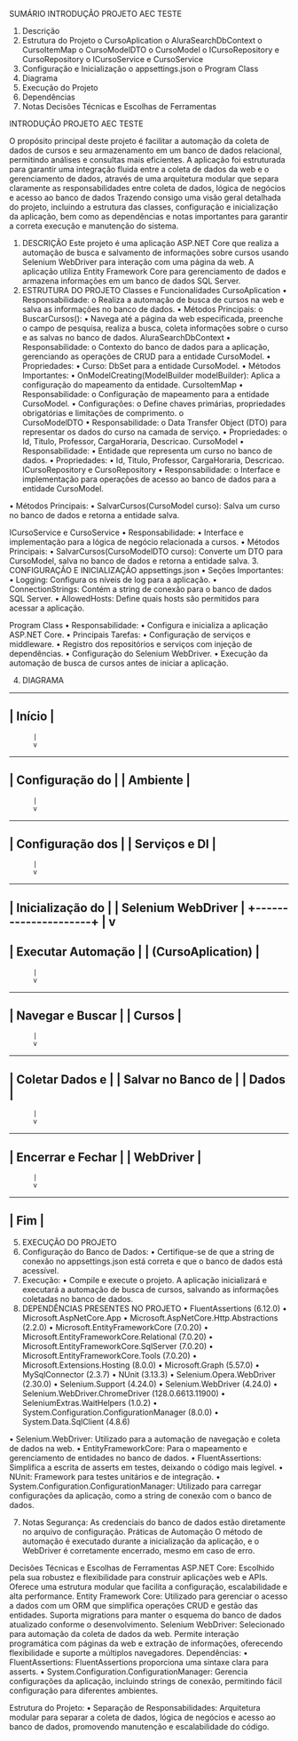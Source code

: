 SUMÁRIO
INTRODUÇÃO PROJETO AEC TESTE
1.	Descrição
2.	Estrutura do Projeto
o	CursoAplication
o	AluraSearchDbContext
o	CursoItemMap
o	CursoModelDTO
o	CursoModel
o	ICursoRepository e CursoRepository
o	ICursoService e CursoService
3.	Configuração e Inicialização
o	appsettings.json
o	Program Class
4.	Diagrama
5.	Execução do Projeto
6.	Dependências
7.	Notas
Decisões Técnicas e Escolhas de Ferramentas



INTRODUÇÃO PROJETO AEC TESTE

O propósito principal deste projeto é facilitar a automação da coleta de dados de cursos e seu armazenamento em um banco de dados relacional, permitindo análises e consultas mais eficientes. A aplicação foi estruturada para garantir uma integração fluida entre a coleta de dados da web e o gerenciamento de dados, através de uma arquitetura modular que separa claramente as responsabilidades entre coleta de dados, lógica de negócios e acesso ao banco de dados
Trazendo consigo uma visão geral detalhada do projeto, incluindo a estrutura das classes, configuração e inicialização da aplicação, bem como as dependências e notas importantes para garantir a correta execução e manutenção do sistema.

1.	DESCRIÇÃO
Este projeto é uma aplicação ASP.NET Core que realiza a automação de busca e salvamento de informações sobre cursos usando Selenium WebDriver para interação com uma página da web. A aplicação utiliza Entity Framework Core para gerenciamento de dados e armazena informações em um banco de dados SQL Server.
2.	ESTRUTURA DO PROJETO
Classes e Funcionalidades
CursoAplication
•	Responsabilidade:
o	Realiza a automação de busca de cursos na web e salva as informações no banco de dados.
•	Métodos Principais:
o	BuscarCursos():
•	Navega até a página da web especificada, preenche o campo de pesquisa, realiza a busca, coleta informações sobre o curso e as salvas no banco de dados.
AluraSearchDbContext
•	Responsabilidade:
o	Contexto do banco de dados para a aplicação, gerenciando as operações de CRUD para a entidade CursoModel.
•	Propriedades:
•	Curso: DbSet para a entidade CursoModel.
•	Métodos Importantes:
•	OnModelCreating(ModelBuilder modelBuilder): Aplica a configuração do mapeamento da entidade.
CursoItemMap
•	Responsabilidade:
o	Configuração de mapeamento para a entidade CursoModel.
•	Configurações:
o	Define chaves primárias, propriedades obrigatórias e limitações de comprimento.
o	
CursoModelDTO
•	Responsabilidade:
o	Data Transfer Object (DTO) para representar os dados do curso na camada de serviço.
•	Propriedades:
o	Id, Titulo, Professor, CargaHoraria, Descricao.
CursoModel
•	Responsabilidade:
•	Entidade que representa um curso no banco de dados.
•	Propriedades:
•	Id, Titulo, Professor, CargaHoraria, Descricao.
ICursoRepository e CursoRepository
•	Responsabilidade:
o	Interface e implementação para operações de acesso ao banco de dados para a entidade CursoModel.


•	Métodos Principais:
•	SalvarCursos(CursoModel curso): Salva um curso no banco de dados e retorna a entidade salva.

ICursoService e CursoService
•	Responsabilidade:
•	Interface e implementação para a lógica de negócio relacionada a cursos.
•	Métodos Principais:
•	SalvarCursos(CursoModelDTO curso): Converte um DTO para CursoModel, salva no banco de dados e retorna a entidade salva.
3.	CONFIGURAÇÃO E INICIALIZAÇÃO
appsettings.json
•	Seções Importantes:
•	Logging: Configura os níveis de log para a aplicação.
•	ConnectionStrings: Contém a string de conexão para o banco de dados SQL Server.
•	AllowedHosts: Define quais hosts são permitidos para acessar a aplicação.

Program Class
•	Responsabilidade:
•	Configura e inicializa a aplicação ASP.NET Core.
•	Principais Tarefas:
•	Configuração de serviços e middleware.
•	Registro dos repositórios e serviços com injeção de dependências.
•	Configuração do Selenium WebDriver.
•	Execução da automação de busca de cursos antes de iniciar a aplicação.



4.	DIAGRAMA
---------------------
| Início              |
---------------------
          |
          v
---------------------
| Configuração do     |
| Ambiente            |
-----------------------
          |
          v
---------------------
| Configuração dos    |
| Serviços e DI       |
-----------------------
          |
          v
---------------------
| Inicialização do    |
| Selenium WebDriver  |
+---------------------+
          |
          v
---------------------
| Executar Automação  |
| (CursoAplication)   |
---------------------
          |
          v
-----------------------
| Navegar e Buscar    |
| Cursos              |
------------------------
          |
          v
-------------------------
| Coletar Dados e     |
| Salvar no Banco de  |
| Dados               |
---------------------------
          |
          v
------------------------
| Encerrar e Fechar   |
| WebDriver           |
-------------------------
          |
          v
------------------------
| Fim                 |
-------------------------




5.	EXECUÇÃO DO PROJETO
1.	Configuração do Banco de Dados:
•	Certifique-se de que a string de conexão no appsettings.json está correta e que o banco de dados está acessível.
2.	Execução:
•	Compile e execute o projeto. A aplicação inicializará e executará a automação de busca de cursos, salvando as informações coletadas no banco de dados.
6.	DEPENDÊNCIAS PRESENTES NO PROJETO
•	FluentAssertions (6.12.0)
•	Microsoft.AspNetCore.App
•	Microsoft.AspNetCore.Http.Abstractions (2.2.0)
•	Microsoft.EntityFrameworkCore (7.0.20)
•	Microsoft.EntityFrameworkCore.Relational (7.0.20)
•	Microsoft.EntityFrameworkCore.SqlServer (7.0.20)
•	Microsoft.EntityFrameworkCore.Tools (7.0.20)
•	Microsoft.Extensions.Hosting (8.0.0)
•	Microsoft.Graph (5.57.0)
•	MySqlConnector (2.3.7)
•	NUnit (3.13.3)
•	Selenium.Opera.WebDriver (2.30.0)
•	Selenium.Support (4.24.0)
•	Selenium.WebDriver (4.24.0)
•	Selenium.WebDriver.ChromeDriver (128.0.6613.11900)
•	SeleniumExtras.WaitHelpers (1.0.2)
•	System.Configuration.ConfigurationManager (8.0.0)
•	System.Data.SqlClient (4.8.6)


•	Selenium.WebDriver: Utilizado para a automação de navegação e coleta de dados na web.
•	EntityFrameworkCore: Para o mapeamento e gerenciamento de entidades no banco de dados.
•	FluentAssertions: Simplifica a escrita de asserts em testes, deixando o código mais legível.
•	NUnit: Framework para testes unitários e de integração.
•	System.Configuration.ConfigurationManager: Utilizado para carregar configurações da aplicação, como a string de conexão com o banco de dados.

7.	Notas
Segurança:
 As credenciais do banco de dados estão diretamente no arquivo de configuração.
Práticas de Automação
O método de automação é executado durante a inicialização da aplicação, e o WebDriver é corretamente encerrado, mesmo em caso de erro.

Decisões Técnicas e Escolhas de Ferramentas
ASP.NET Core: Escolhido pela sua robustez e flexibilidade para construir aplicações web e APIs. Oferece uma estrutura modular que facilita a configuração, escalabilidade e alta performance.
Entity Framework Core: Utilizado para gerenciar o acesso a dados com um ORM que simplifica operações CRUD e gestão das entidades. Suporta migrations para manter o esquema do banco de dados atualizado conforme o desenvolvimento.
Selenium WebDriver: Selecionado para automação da coleta de dados da web. Permite interação programática com páginas da web e extração de informações, oferecendo flexibilidade e suporte a múltiplos navegadores.
Dependências:
•	FluentAssertions: FluentAssertions proporciona uma sintaxe clara para asserts.
•	System.Configuration.ConfigurationManager: Gerencia configurações da aplicação, incluindo strings de conexão, permitindo fácil configuração para diferentes ambientes.


Estrutura do Projeto:
•	Separação de Responsabilidades: Arquitetura modular para separar a coleta de dados, lógica de negócios e acesso ao banco de dados, promovendo manutenção e escalabilidade do código.

